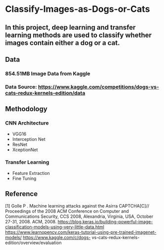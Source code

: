 # Classify-Images-as-Dogs-or-Cats

## In this project, deep learning and transfer learning methods are used to classify whether images contain either a dog or a cat.

## Data
### 854.51MB Image Data from Kaggle 
### Data Source: https://www.kaggle.com/competitions/dogs-vs-cats-redux-kernels-edition/data

## Methodology
### CNN Architecture
 - VGG16
 - Interception Net
 - ResNet
 - XceptionNet
### Transfer Learning
- Feature Extraction
- Fine Tuning

## Reference
[1] Golle P . Machine learning attacks against the Asirra CAPTCHA[C]// Proceedings of the 2008 ACM Conference on Computer and Communications Security, CCS 2008, Alexandria, Virginia, USA, October 27-31, 2008. ACM, 2008.
https://blog.keras.io/building-powerful-image-classification-models-using-very-little-data.html
https://www.learnopencv.com/keras-tutorial-using-pre-trained-imagenet-models/
https://www.kaggle.com/c/dogs- vs-cats-redux-kernels-edition/overview/evaluation 
